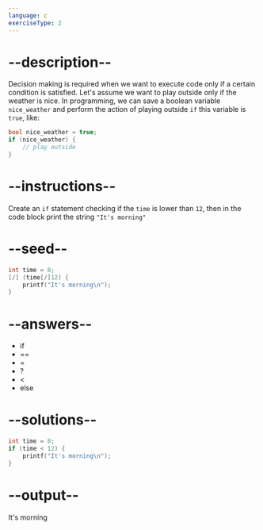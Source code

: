```yaml
---
language: c
exerciseType: 2
---
```


# --description--

Decision making is required when we want to execute code only if a certain condition is satisfied.
Let's assume we want to play outside only if the weather is nice.
In programming, we can save a boolean variable `nice_weather` and perform the action of playing outside `if` this variable is `true`, like:
```c
bool nice_weather = true;
if (nice_weather) {
    // play outside
}
```

# --instructions--

Create an `if` statement checking if the `time` is lower than `12`, then in the code block print the string `"It's morning"`

# --seed--

```c
int time = 8;
[/] (time[/]12) {
    printf("It's morning\n");
}
```

# --answers--

- if
-  == 
-  = 
-  ? 
-  < 
- else

# --solutions--

```c
int time = 8;
if (time < 12) {
    printf("It's morning\n");
}
```

# --output--

It's morning
